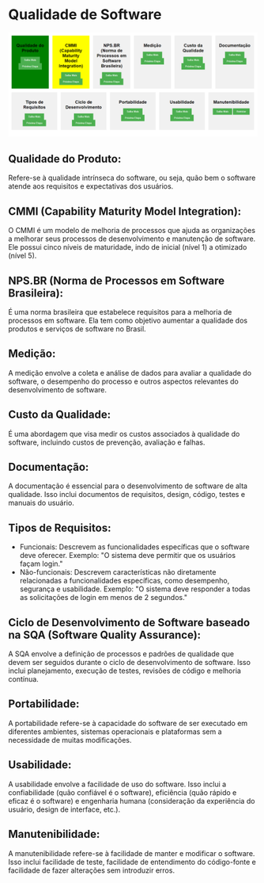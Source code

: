 # Qualidade de Software

![Qualidade de Software](ScreenshotQualidadeDeSoftware.png)

## Qualidade do Produto:

Refere-se à qualidade intrínseca do software, ou seja, quão bem o software atende aos requisitos e expectativas dos usuários.

## CMMI (Capability Maturity Model Integration):

O CMMI é um modelo de melhoria de processos que ajuda as organizações a melhorar seus processos de desenvolvimento e manutenção de software. Ele possui cinco níveis de maturidade, indo de inicial (nível 1) a otimizado (nível 5).

## NPS.BR (Norma de Processos em Software Brasileira):

É uma norma brasileira que estabelece requisitos para a melhoria de processos em software. Ela tem como objetivo aumentar a qualidade dos produtos e serviços de software no Brasil.

## Medição:

A medição envolve a coleta e análise de dados para avaliar a qualidade do software, o desempenho do processo e outros aspectos relevantes do desenvolvimento de software.

## Custo da Qualidade:

É uma abordagem que visa medir os custos associados à qualidade do software, incluindo custos de prevenção, avaliação e falhas.

## Documentação:

A documentação é essencial para o desenvolvimento de software de alta qualidade. Isso inclui documentos de requisitos, design, código, testes e manuais do usuário.

## Tipos de Requisitos:

- Funcionais: Descrevem as funcionalidades específicas que o software deve oferecer. Exemplo: "O sistema deve permitir que os usuários façam login."
- Não-funcionais: Descrevem características não diretamente relacionadas a funcionalidades específicas, como desempenho, segurança e usabilidade. Exemplo: "O sistema deve responder a todas as solicitações de login em menos de 2 segundos."

## Ciclo de Desenvolvimento de Software baseado na SQA (Software Quality Assurance):

A SQA envolve a definição de processos e padrões de qualidade que devem ser seguidos durante o ciclo de desenvolvimento de software. Isso inclui planejamento, execução de testes, revisões de código e melhoria contínua.

## Portabilidade:

A portabilidade refere-se à capacidade do software de ser executado em diferentes ambientes, sistemas operacionais e plataformas sem a necessidade de muitas modificações.

## Usabilidade:

A usabilidade envolve a facilidade de uso do software. Isso inclui a confiabilidade (quão confiável é o software), eficiência (quão rápido e eficaz é o software) e engenharia humana (consideração da experiência do usuário, design de interface, etc.).

## Manutenibilidade:

A manutenibilidade refere-se à facilidade de manter e modificar o software. Isso inclui facilidade de teste, facilidade de entendimento do código-fonte e facilidade de fazer alterações sem introduzir erros.
